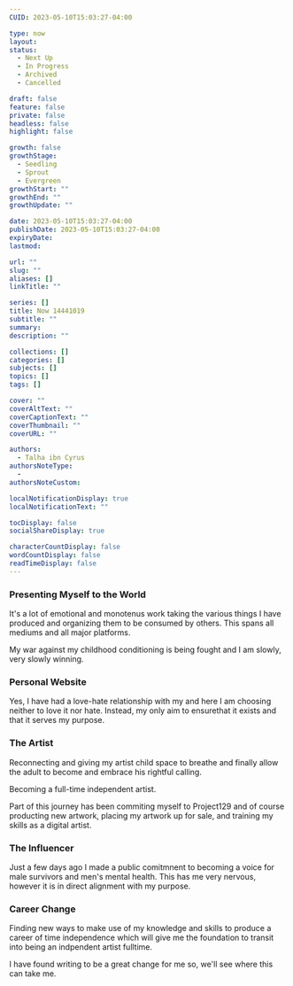 ```yaml
---
CUID: 2023-05-10T15:03:27-04:00

type: now
layout:
status:
  - Next Up
  - In Progress
  - Archived
  - Cancelled

draft: false
feature: false
private: false
headless: false
highlight: false

growth: false
growthStage:
  - Seedling
  - Sprout
  - Evergreen
growthStart: ""
growthEnd: ""
growthUpdate: ""

date: 2023-05-10T15:03:27-04:00
publishDate: 2023-05-10T15:03:27-04:00
expiryDate:
lastmod:

url: ""
slug: ""
aliases: []
linkTitle: ""

series: []
title: Now 14441019
subtitle: ""
summary:
description: ""

collections: []
categories: []
subjects: []
topics: []
tags: []

cover: ""
coverAltText: ""
coverCaptionText: ""
coverThumbnail: ""
coverURL: ""

authors:
  - Talha ibn Cyrus
authorsNoteType:
  - 
authorsNoteCustom:

localNotificationDisplay: true
localNotificationText: ""

tocDisplay: false
socialShareDisplay: true

characterCountDisplay: false
wordCountDisplay: false
readTimeDisplay: false
---
```


### Presenting Myself to the World
It's a lot of emotional and monotenus work taking the various things I have produced and organizing them to be consumed by others. This spans all mediums and all major platforms. 

My war against my childhood conditioning is being fought and I am slowly, very slowly winning.

### Personal Website 
Yes, I have had a love-hate relationship with my and here I am choosing neither to love it nor hate. Instead, my only aim to ensurethat it exists and that it serves my purpose.

### The Artist
Reconnecting and giving my artist child space to breathe and finally allow the adult to become and embrace his rightful calling. 

Becoming a full-time independent artist.

Part of this journey has been commiting myself to Project129 and of course producting new artwork, placing my artwork up for sale, and training my skills as a digital artist.

### The Influencer
Just a few days ago I made a public comitmnent to becoming a voice for male survivors and men's mental health. This has me very nervous, however it is in direct alignment with my purpose.

### Career Change
Finding new ways to make use of my knowledge and skills to produce a career of time independence which will give me the foundation to transit into being an indpendent artist fulltime.

I have found writing to be a great change for me so, we'll see where this can take me.